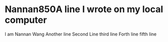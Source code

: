 # Nannan850A line I wrote on my local computer
I am Nannan Wang
Another line
Second Line
third line
Forth line
fifth line
